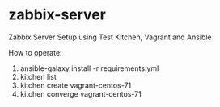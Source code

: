 # zabbix-server
Zabbix Server Setup using Test Kitchen, Vagrant and Ansible

How to operate:

1. ansible-galaxy install -r requirements.yml
2. kitchen list
3. kitchen create vagrant-centos-71
4. kitchen converge vagrant-centos-71
